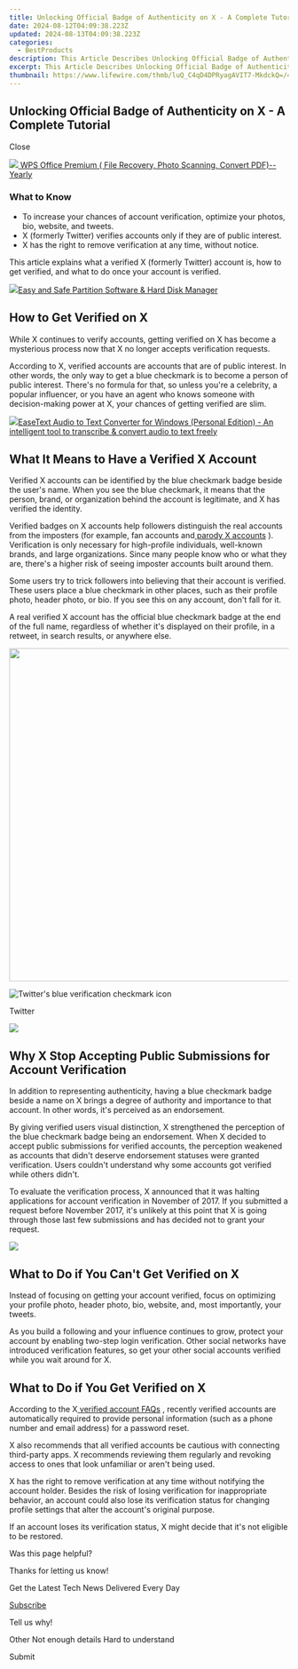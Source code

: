 ```yaml
---
title: Unlocking Official Badge of Authenticity on X - A Complete Tutorial
date: 2024-08-12T04:09:38.223Z
updated: 2024-08-13T04:09:38.223Z
categories:
  - BestProducts
description: This Article Describes Unlocking Official Badge of Authenticity on X - A Complete Tutorial
excerpt: This Article Describes Unlocking Official Badge of Authenticity on X - A Complete Tutorial
thumbnail: https://www.lifewire.com/thmb/luQ_C4qD4DPRyagAVIT7-MkdckQ=/400x300/filters:no_upscale():max_bytes(150000):strip_icc():format(webp)/twitterverified-95ab17a769d24a5dbef241bc855fbe39.jpg
---
```


## Unlocking Official Badge of Authenticity on X - A Complete Tutorial

Close 

<!-- affiliate ads begin -->
<a href="https://secure.2checkout.com/order/checkout.php?PRODS=38729081&QTY=1&AFFILIATE=108875&CART=1"><img src="https://website-prod.cache.wpscdn.com/img/wps-writer-free-word-processor-1x.3d9c80d.png" border="0">
WPS Office Premium ( File Recovery, Photo Scanning, Convert PDF)--Yearly</a>
<!-- affiliate ads end -->
###  What to Know

* To increase your chances of account verification, optimize your photos, bio, website, and tweets.
* X (formerly Twitter) verifies accounts only if they are of public interest.
* X has the right to remove verification at any time, without notice.

 This article explains what a verified X (formerly Twitter) account is, how to get verified, and what to do once your account is verified.  

<!-- affiliate ads begin -->
<a href="https://secure.2checkout.com/order/checkout.php?PRODS=22741618&QTY=1&AFFILIATE=108875&CART=1"><img src="https://www.diskpart.com/resource/images/index/dp-index-img-banner-people@2x.png" border="0">Easy and Safe Partition Software & Hard Disk Manager</a>
<!-- affiliate ads end -->
## How to Get Verified on X 

 While X continues to verify accounts, getting verified on X has become a mysterious process now that X no longer accepts verification requests.

 According to X, verified accounts are accounts that are of public interest. In other words, the only way to get a blue checkmark is to become a person of public interest. There's no formula for that, so unless you're a celebrity, a popular influencer, or you have an agent who knows someone with decision-making power at X, your chances of getting verified are slim.

<!-- affiliate ads begin -->
<a href="https://secure.2checkout.com/order/checkout.php?PRODS=40203538&QTY=1&AFFILIATE=108875&CART=1"><img src="https://secure.avangate.com/images/merchant/cc4b82e826b52ec41c810301548e8f48/products/audio-to-text-transcription-software.png" border="0">EaseText Audio to Text Converter for Windows (Personal Edition) - An intelligent tool to transcribe & convert audio to text freely </a>
<!-- affiliate ads end -->
##  What It Means to Have a Verified X Account 

 Verified X accounts can be identified by the blue checkmark badge beside the user's name. When you see the blue checkmark, it means that the person, brand, or organization behind the account is legitimate, and X has verified the identity.

 Verified badges on X accounts help followers distinguish the real accounts from the imposters (for example, fan accounts and[ parody X accounts](https://www.lifewire.com/twitter-parody-account-ideas-3486084) ). Verification is only necessary for high-profile individuals, well-known brands, and large organizations. Since many people know who or what they are, there's a higher risk of seeing imposter accounts built around them.

 Some users try to trick followers into believing that their account is verified. These users place a blue checkmark in other places, such as their profile photo, header photo, or bio. If you see this on any account, don't fall for it.

 A real verified X account has the official blue checkmark badge at the end of the full name, regardless of whether it's displayed on their profile, in a retweet, in search results, or anywhere else.

<!-- affiliate ads begin -->
<a href="https://appsumo.8odi.net/c/5597632/2068407/7443" target="_top" id="2068407"><img src="//a.impactradius-go.com/display-ad/7443-2068407" border="0" alt="" width="1200" height="600"/></a><img height="0" width="0" src="https://appsumo.8odi.net/i/5597632/2068407/7443" style="position:absolute;visibility:hidden;" border="0" />
<!-- affiliate ads end -->
![Twitter's blue verification checkmark icon](https://www.lifewire.com/thmb/cPE5nv8w6TP-yHeB4aUYdx5Qm2I=/1500x0/filters:no_upscale():max_bytes(150000):strip_icc():format(webp)/twitterverified-95ab17a769d24a5dbef241bc855fbe39.jpg) 

Twitter

<!-- affiliate ads begin -->
<a href="https://shop.mondly.com/affiliate.php?ACCOUNT=ATISTUDI&AFFILIATE=108875&PATH=https%3A%2F%2Fwww.mondly.com%3FAFFILIATE%3D108875%26RESOURCE%3D%2BGeneral%2B970x90%2B"><img src="https://secure.avangate.com/images/merchant/69c418c33ec2e1a4267fa9bb77fa1428/general-970x90.gif" border="0"></a>
<!-- affiliate ads end -->
##  Why X Stop Accepting Public Submissions for Account Verification 

 In addition to representing authenticity, having a blue checkmark badge beside a name on X brings a degree of authority and importance to that account. In other words, it's perceived as an endorsement.

 By giving verified users visual distinction, X strengthened the perception of the blue checkmark badge being an endorsement. When X decided to accept public submissions for verified accounts, the perception weakened as accounts that didn't deserve endorsement statuses were granted verification. Users couldn't understand why some accounts got verified while others didn't.

 To evaluate the verification process, X announced that it was halting applications for account verification in November of 2017\. If you submitted a request before November 2017, it's unlikely at this point that X is going through those last few submissions and has decided not to grant your request.

<!-- affiliate ads begin -->
<a href="https://shop.copernic.com/order/checkout.php?PRODS=41033095&QTY=1&AFFILIATE=108875&CART=1"><img src="https://secure.2checkout.com/images/merchant/8d30aa96e72440759f74bd2306c1fa3d/Copernic-2023-Affiliate-728x90-Advanced-3YR.png" border="0"></a>
<!-- affiliate ads end -->
##  What to Do if You Can't Get Verified on X 

 Instead of focusing on getting your account verified, focus on optimizing your profile photo, header photo, bio, website, and, most importantly, your tweets.

 As you build a following and your influence continues to grow, protect your account by enabling two-step login verification. Other social networks have introduced verification features, so get your other social accounts verified while you wait around for X.

##  What to Do if You Get Verified on X 

 According to the X[ verified account FAQs](https://help.twitter.com/en/managing-your-account/twitter-verified-accounts) , recently verified accounts are automatically required to provide personal information (such as a phone number and email address) for a password reset.

 X also recommends that all verified accounts be cautious with connecting third-party apps. X recommends reviewing them regularly and revoking access to ones that look unfamiliar or aren't being used.

 X has the right to remove verification at any time without notifying the account holder. Besides the risk of losing verification for inappropriate behavior, an account could also lose its verification status for changing profile settings that alter the account's original purpose.

 If an account loses its verification status, X might decide that it's not eligible to be restored.

Was this page helpful?

Thanks for letting us know!

 Get the Latest Tech News Delivered Every Day

[ Subscribe ](https://www.lifewire.com/#) 

Tell us why!

 Other  Not enough details  Hard to understand 

 Submit 

<ins class="adsbygoogle"
     style="display:block"
     data-ad-format="autorelaxed"
     data-ad-client="ca-pub-7571918770474297"
     data-ad-slot="1223367746"></ins>



<ins class="adsbygoogle"
     style="display:block"
     data-ad-client="ca-pub-7571918770474297"
     data-ad-slot="8358498916"
     data-ad-format="auto"
     data-full-width-responsive="true"></ins>



